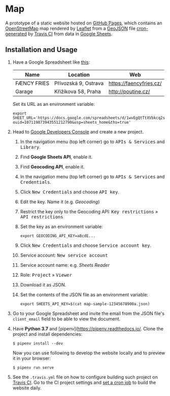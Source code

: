 # Map

A prototype of a static website hosted on [GitHub Pages](https://pages.github.com), which contains an [OpenStreetMap](https://www.openstreetmap.org/) map rendered by [Leaflet](http://leafletjs.com/) from a [GeoJSON](http://geojson.org/) file [cron-generated](https://docs.travis-ci.com/user/cron-jobs/) by [Travis CI](http://travis-ci.org/) from data in [Google Sheets](https://docs.google.com/spreadsheets/).

## Installation and Usage

1.  Have a Google Spreadsheet like [this](https://docs.google.com/spreadsheets/d/1wvEgQtTtXVbkcq2sCis3T6P3AHMJXOzylkshH8sC2s0/edit?usp=sharing):

    | Name          | Location             | Web                       |
    |---------------|----------------------|---------------------------|
    | FÆNCY FRIES   | Přívozská 9, Ostrava | https://faencyfries.cz/   |
    | Garage        | Křižíkova 58, Praha  | http://poutine.cz/        |

    Set its URL as an environment variable:

    ```shell
    export SHEET_URL='https://docs.google.com/spreadsheets/d/1wvEgQtTtXVbkcq2sCis3T6P3AHMJXOzylkshH8sC2s0/edit?ouid=107119873943551212790&usp=sheets_home&ths=true'
    ```

1.  Head to [Google Developers Console](https://console.developers.google.com/project) and create a new project.

    1.  In the navigation menu (top left corner) go to <kbd>APIs & Services</kbd> and <kbd>Library</kbd>.
    1.  Find **Google Sheets API**, enable it.
    1.  Find **Geocoding API**, enable it.
    1.  In the navigation menu (top left corner) go to <kbd>APIs & Services</kbd> and <kbd>Credentials</kbd>.
    1.  Click <kbd>New Credentials</kbd> and choose <kbd>API key</kbd>.
    1.  Edit the key. Name it (e.g. _Geocoding_)
    1.  Restrict the key only to the Geocoding API: <kbd>Key restrictions</kbd> » <kbd>API restrictions</kbd>
    1.  Set the key as an environment variable:

        ```shell
        export GEOCODING_API_KEY=aBcdE...
        ```

    1.  Click <kbd>New Credentials</kbd> and choose <kbd>Service account key</kbd>.
    1.  Service account: <kbd>New service account<kbd>
    1.  Service account name: e.g. _Sheets Reader_
    1.  Role: <kbd>Project</kbd> » <kbd>Viewer</kbd>
    1.  Download it as JSON.
    1.  Set the contents of the JSON file as an environment variable:

        ```shell
        export SHEETS_API_KEY=$(cat map-sample-12345678900a.json)
        ```

1.  Go to your Google Spreadsheet and invite the email from the JSON file's `client_email` field to be able to view the document.

1.  Have **Python 3.7** and [pipenv](https://pipenv.readthedocs.io/. Clone the project and install dependencies:

    ```shell
    $ pipenv install --dev
    ```

    Now you can use following to develop the website locally and to preview it in your browser:

    ```shell
    $ pipenv run serve
    ```

1.  See the `.travis.yml` file on how to configure building such project on [Travis CI](http://travis-ci.org/). Go to the CI project settings and [set a cron job](https://docs.travis-ci.com/user/cron-jobs/) to build the website daily.
